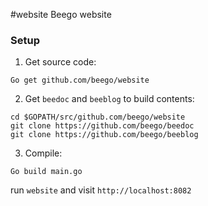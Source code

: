 #website
Beego website


### Setup

1. Get source code:

```
Go get github.com/beego/website
```

2. Get `beedoc` and `beeblog` to build contents:

```
cd $GOPATH/src/github.com/beego/website
git clone https://github.com/beego/beedoc
git clone https://github.com/beego/beeblog
```

3. Compile:

```
Go build main.go
```

run `website` and visit `http://localhost:8082`
